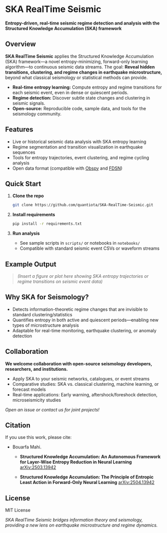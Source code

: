 # SKA RealTime Seismic

**Entropy-driven, real-time seismic regime detection and analysis with the Structured Knowledge Accumulation (SKA) framework**


## Overview

**SKA RealTime Seismic** applies the Structured Knowledge Accumulation (SKA) framework—a novel entropy-minimizing, forward-only learning algorithm—to continuous seismic data streams.
The goal: **Reveal hidden transitions, clustering, and regime changes in earthquake microstructure,** beyond what classical seismology or statistical methods can provide.

* **Real-time entropy learning:** Compute entropy and regime transitions for each seismic event, even in dense or quiescent periods.
* **Regime detection:** Discover subtle state changes and clustering in seismic signals.
* **Open-source:** Reproducible code, sample data, and tools for the seismology community.



## Features

* Live or historical seismic data analysis with SKA entropy learning
* Regime segmentation and transition visualization in earthquake sequences
* Tools for entropy trajectories, event clustering, and regime cycling analysis
* Open data format (compatible with [Obspy](https://github.com/obspy/obspy) and [FDSN](https://www.fdsn.org/))



## Quick Start

1. **Clone the repo**

   ```bash
   git clone https://github.com/quantiota/SKA-RealTime-Seismic.git
   ```
2. **Install requirements**

   ```bash
   pip install -r requirements.txt
   ```
3. **Run analysis**

   * See sample scripts in `scripts/` or notebooks in `notebooks/`
   * Compatible with standard seismic event CSVs or waveform streams


## Example Output

> *(Insert a figure or plot here showing SKA entropy trajectories or regime transitions on seismic event data)*



## Why SKA for Seismology?

* Detects information-theoretic regime changes that are invisible to standard clustering/statistics
* Quantifies entropy in both active and quiescent periods—enabling new types of microstructure analysis
* Adaptable for real-time monitoring, earthquake clustering, or anomaly detection



## Collaboration

**We welcome collaboration with open-source seismology developers, researchers, and institutions.**

* Apply SKA to your seismic networks, catalogues, or event streams
* Comparative studies: SKA vs. classical clustering, machine learning, or forecast models
* Real-time applications: Early warning, aftershock/foreshock detection, microseismicity studies

*Open an issue or contact us for joint projects!*



## Citation

If you use this work, please cite:

* Bouarfa Mahi.
  
  * **Structured Knowledge Accumulation: An Autonomous Framework for Layer-Wise Entropy Reduction in Neural Learning**
  [arXiv:2503.13942](https://arxiv.org/abs/2503.13942)

  * **Structured Knowledge Accumulation: The Principle of Entropic Least Action in Forward-Only Neural Learning**
   [arXiv:2504.13942](https://arxiv.org/abs/2503.03214)

## License

MIT License



*SKA RealTime Seismic bridges information theory and seismology, providing a new lens on earthquake microstructure and regime dynamics.*


